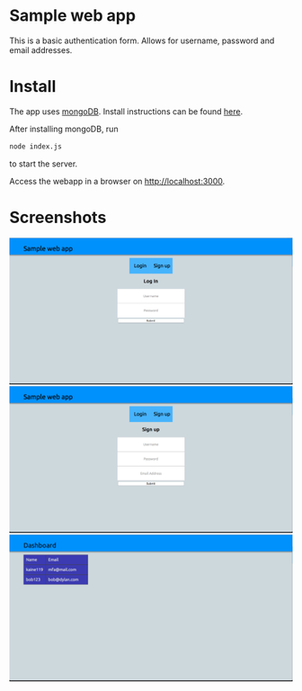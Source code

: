 # Sample web app
This is a basic authentication form. Allows for username, password and email addresses.

# Install
The app uses [mongoDB](http://mongodb.org). Install instructions can be found [here](https://docs.mongodb.org/v3.0/installation/).

After installing mongoDB, run
```bash
node index.js
```
to start the server.

Access the webapp in a browser on [http://localhost:3000](http://localhost:3000).

# Screenshots
![Login Page](./screenshots/loginPage.png)
![Signup page](./screenshots/signupPage.png)
![Dashboard](./screenshots/dashPage.png)

